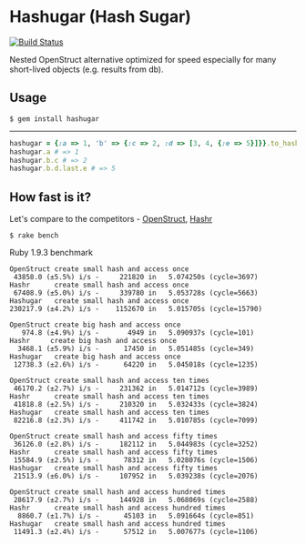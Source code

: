 Hashugar (Hash Sugar)
=====================

[![Build Status](https://secure.travis-ci.org/jsuchal/hashugar.png)](http://travis-ci.org/jsuchal/hashugar)

Nested OpenStruct alternative optimized for speed especially for many short-lived objects (e.g. results from db).


Usage
-----

`$ gem install hashugar`

-----
```ruby
hashugar = {:a => 1, 'b' => {:c => 2, :d => [3, 4, {:e => 5}]}}.to_hashugar
hashugar.a # => 1
hashugar.b.c # => 2
hashugar.b.d.last.e # => 5
```

How fast is it?
---------------

Let's compare to the competitors - [OpenStruct](http://www.ruby-doc.org/stdlib-1.9.3/libdoc/ostruct/rdoc/OpenStruct.html), [Hashr](https://github.com/svenfuchs/hashr)

`$ rake bench`

Ruby 1.9.3 benchmark

    OpenStruct create small hash and access once
     43858.0 (±5.5%) i/s -     221820 in   5.074250s (cycle=3697)
    Hashr      create small hash and access once
     67408.9 (±5.0%) i/s -     339780 in   5.053728s (cycle=5663)
    Hashugar   create small hash and access once
    230217.9 (±4.2%) i/s -    1152670 in   5.015705s (cycle=15790)

    OpenStruct create big hash and access once
       974.8 (±4.9%) i/s -       4949 in   5.090937s (cycle=101)
    Hashr     create big hash and access once
      3468.1 (±5.9%) i/s -      17450 in   5.051485s (cycle=349)
    Hashugar   create big hash and access once
     12738.3 (±2.6%) i/s -      64220 in   5.045018s (cycle=1235)

    OpenStruct create small hash and access ten times
     46170.2 (±2.7%) i/s -     231362 in   5.014712s (cycle=3989)
    Hashr      create small hash and access ten times
     41818.8 (±2.5%) i/s -     210320 in   5.032433s (cycle=3824)
    Hashugar   create small hash and access ten times
     82216.8 (±2.3%) i/s -     411742 in   5.010785s (cycle=7099)

    OpenStruct create small hash and access fifty times
     36126.0 (±2.8%) i/s -     182112 in   5.044983s (cycle=3252)
    Hashr      create small hash and access fifty times
     15584.9 (±2.5%) i/s -      78312 in   5.028076s (cycle=1506)
    Hashugar   create small hash and access fifty times
     21513.9 (±6.0%) i/s -     107952 in   5.039238s (cycle=2076)

    OpenStruct create small hash and access hundred times
     28617.9 (±2.7%) i/s -     144928 in   5.068069s (cycle=2588)
    Hashr      create small hash and access hundred times
      8860.7 (±1.7%) i/s -      45103 in   5.091664s (cycle=851)
    Hashugar   create small hash and access hundred times
     11491.3 (±2.4%) i/s -      57512 in   5.007677s (cycle=1106)
